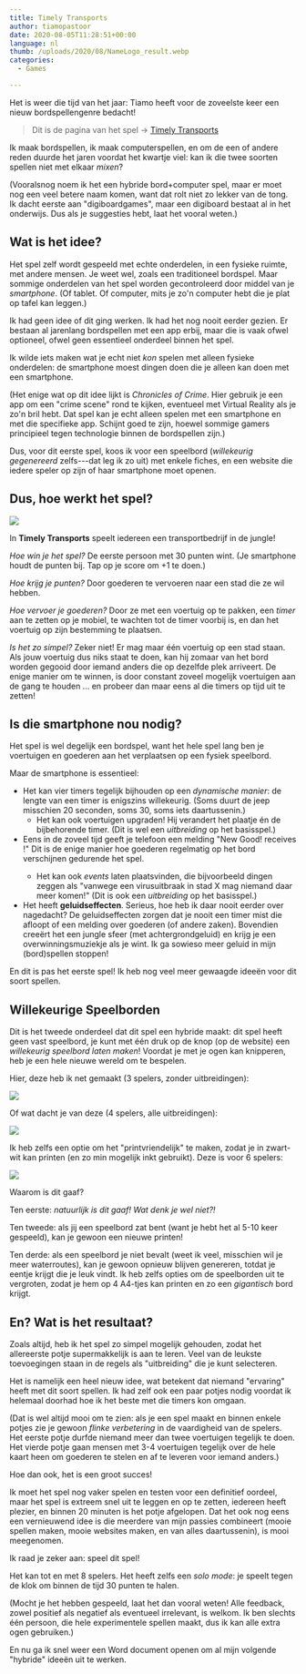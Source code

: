 ```yaml
---
title: Timely Transports
author: tiamopastoor
date: 2020-08-05T11:28:51+00:00
language: nl
thumb: /uploads/2020/08/NameLogo_result.webp
categories:
  - Games

---
```

Het is weer die tijd van het jaar: Tiamo heeft voor de zoveelste keer een nieuw bordspellengenre bedacht!

> Dit is de pagina van het spel -> [Timely Transports](https://pandaqi.com/timely-transports)

Ik maak bordspellen, ik maak computerspellen, en om de een of andere reden duurde het jaren voordat het kwartje viel: kan ik die twee soorten spellen niet met elkaar _mixen_?

(Vooralsnog noem ik het een hybride bord+computer spel, maar er moet nog een veel betere naam komen, want dat rolt niet zo lekker van de tong. Ik dacht eerste aan "digiboardgames", maar een digiboard bestaat al in het onderwijs. Dus als je suggesties hebt, laat het vooral weten.)

## Wat is het idee?

Het spel zelf wordt gespeeld met echte onderdelen, in een fysieke ruimte, met andere mensen. Je weet wel, zoals een traditioneel bordspel. Maar sommige onderdelen van het spel worden gecontroleerd door middel van je _smartphone_. (Of tablet. Of computer, mits je zo'n computer hebt die je plat op tafel kan leggen.)

Ik had geen idee of dit ging werken. Ik had het nog nooit eerder gezien. Er bestaan al jarenlang bordspellen met een app erbij, maar die is vaak ofwel optioneel, ofwel geen essentieel onderdeel binnen het spel.

Ik wilde iets maken wat je echt niet _kon_ spelen met alleen fysieke onderdelen: de smartphone moest dingen doen die je alleen kan doen met een smartphone.

(Het enige wat op dit idee lijkt is _Chronicles of Crime_. Hier gebruik je een app om een "crime scene" rond te kijken, eventueel met Virtual Reality als je zo'n bril hebt. Dat spel kan je echt alleen spelen met een smartphone en met die specifieke app. Schijnt goed te zijn, hoewel sommige gamers principieel tegen technologie binnen de bordspellen zijn.)

Dus, voor dit eerste spel, koos ik voor een speelbord (_willekeurig gegenereerd_ zelfs---dat leg ik zo uit) met enkele fiches, en een website die iedere speler op zijn of haar smartphone moet openen.

## Dus, hoe werkt het spel?

![](/uploads/2021/09/timely-transports-1_result.webp)

In **Timely Transports** speelt iedereen een transportbedrijf in de jungle!  
  
_Hoe win je het spel?_ De eerste persoon met 30 punten wint. (Je smartphone houdt de punten bij. Tap op je score om +1 te doen.)

_Hoe krijg je punten?_ Door goederen te vervoeren naar een stad die ze wil hebben.

_Hoe vervoer je goederen?_ Door ze met een voertuig op te pakken, een _timer_ aan te zetten op je mobiel, te wachten tot de timer voorbij is, en dan het voertuig op zijn bestemming te plaatsen.

_Is het zo simpel?_ Zeker niet! Er mag maar één voertuig op een stad staan. Als jouw voertuig dus niks staat te doen, kan hij zomaar van het bord worden gegooid door iemand anders die op dezelfde plek arriveert. De enige manier om te winnen, is door constant zoveel mogelijk voertuigen aan de gang te houden ... en probeer dan maar eens al die timers op tijd uit te zetten!

## Is die smartphone nou nodig?

Het spel is wel degelijk een bordspel, want het hele spel lang ben je voertuigen en goederen aan het verplaatsen op een fysiek speelbord.

Maar de smartphone is essentieel:

  * Het kan vier timers tegelijk bijhouden op een _dynamische manier_: de lengte van een timer is enigszins willekeurig. (Soms duurt de jeep misschien 20 seconden, soms 30, soms iets daartussenin.) 
      * Het kan ook voertuigen upgraden! Hij verandert het plaatje én de bijbehorende timer. (Dit is wel een _uitbreiding_ op het basisspel.)
  * Eens in de zoveel tijd geeft je telefoon een melding "New Good! <city> receives <good>!" Dit is de enige manier hoe goederen regelmatig op het bord verschijnen gedurende het spel. 
      * Het kan ook _events_ laten plaatsvinden, die bijvoorbeeld dingen zeggen als "vanwege een virusuitbraak in stad X mag niemand daar meer komen!" (Dit is ook een _uitbreiding_ op het basisspel.)
  * Het heeft **geluidseffecten**. Serieus, hoe heb ik daar nooit eerder over nagedacht? De geluidseffecten zorgen dat je nooit een timer mist die afloopt of een melding over goederen (of andere zaken). Bovendien creeërt het een jungle sfeer (met achtergrondgeluid) en krijg je een overwinningsmuziekje als je wint. Ik ga sowieso meer geluid in mijn (bord)spellen stoppen!

En dit is pas het eerste spel! Ik heb nog veel meer gewaagde ideeën voor dit soort spellen.

## Willekeurige Speelborden

Dit is het tweede onderdeel dat dit spel een hybride maakt: dit spel heeft geen vast speelbord, je kunt met één druk op de knop (op de website) een _willekeurig speelbord laten maken_! Voordat je met je ogen kan knipperen, heb je een hele nieuwe wereld om te bespelen.

Hier, deze heb ik net gemaakt (3 spelers, zonder uitbreidingen):

![](/uploads/2021/09/timely-transports-2_result.webp)

Of wat dacht je van deze (4 spelers, alle uitbreidingen):

![](/uploads/2021/09/timely-transports-3_result.webp)

Ik heb zelfs een optie om het "printvriendelijk" te maken, zodat je in zwart-wit kan printen (en zo min mogelijk inkt gebruikt). Deze is voor 6 spelers:

![](/uploads/2021/09/timely-transports-4_result.webp)

Waarom is dit gaaf?

Ten eerste: _natuurlijk is dit gaaf! Wat denk je wel niet?!_

Ten tweede: als jij een speelbord zat bent (want je hebt het al 5-10 keer gespeeld), kan je gewoon een nieuwe printen!

Ten derde: als een speelbord je niet bevalt (weet ik veel, misschien wil je meer waterroutes), kan je gewoon opnieuw blijven genereren, totdat je eentje krijgt die je leuk vindt. Ik heb zelfs opties om de speelborden uit te vergroten, zodat je hem op 4 A4-tjes kan printen en zo een _gigantisch_ bord krijgt.

## En? Wat is het resultaat?

Zoals altijd, heb ik het spel zo simpel mogelijk gehouden, zodat het allereerste potje supermakkelijk is aan te leren. Veel van de leukste toevoegingen staan in de regels als "uitbreiding" die je kunt selecteren.

Het is namelijk een heel nieuw idee, wat betekent dat niemand "ervaring" heeft met dit soort spellen. Ik had zelf ook een paar potjes nodig voordat ik helemaal doorhad hoe ik het beste met die timers kon omgaan.

(Dat is wel altijd mooi om te zien: als je een spel maakt en binnen enkele potjes zie je gewoon _flinke verbetering_ in de vaardigheid van de spelers. Het eerste potje durfde niemand meer dan twee voertuigen tegelijk te doen. Het vierde potje gaan mensen met 3-4 voertuigen tegelijk over de hele kaart heen om goederen te stelen en af te leveren voor iemand anders.)

Hoe dan ook, het is een groot succes!

Ik moet het spel nog vaker spelen en testen voor een definitief oordeel, maar het spel is extreem snel uit te leggen en op te zetten, iedereen heeft plezier, en binnen 20 minuten is het potje afgelopen. Dat het ook nog eens een vernieuwend idee is die meerdere van mijn passies combineert (mooie spellen maken, mooie websites maken, en van alles daartussenin), is mooi meegenomen.

Ik raad je zeker aan: speel dit spel!

Het kan tot en met 8 spelers. Het heeft zelfs een _solo mode_: je speelt tegen de klok om binnen de tijd 30 punten te halen.

(Mocht je het hebben gespeeld, laat het dan vooral weten! Alle feedback, zowel positief als negatief als eventueel irrelevant, is welkom. Ik ben slechts één persoon, die hele experimentele spellen maakt, dus ik kan alle extra ogen gebruiken.)

En nu ga ik snel weer een Word document openen om al mijn volgende "hybride" ideeën uit te werken.